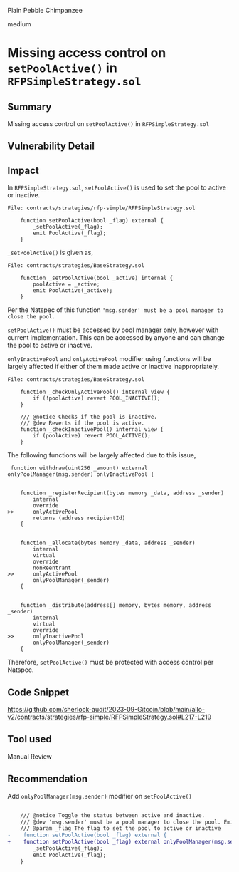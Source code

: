 Plain Pebble Chimpanzee

medium

# Missing access control on `setPoolActive()` in `RFPSimpleStrategy.sol`
## Summary
Missing access control on `setPoolActive()` in `RFPSimpleStrategy.sol`

## Vulnerability Detail
## Impact

In `RFPSimpleStrategy.sol`, `setPoolActive()` is used to set the pool to active or inactive.

```Solidity
File: contracts/strategies/rfp-simple/RFPSimpleStrategy.sol

    function setPoolActive(bool _flag) external {
        _setPoolActive(_flag);
        emit PoolActive(_flag);
    }
```

`_setPoolActive()` is given as,

```Solidity
File: contracts/strategies/BaseStrategy.sol

    function _setPoolActive(bool _active) internal {
        poolActive = _active;
        emit PoolActive(_active);
    }
```

Per the Natspec of this function `'msg.sender' must be a pool manager to close the pool.`

`setPoolActive()` must be accessed by pool manager only, however with current implementation. This can be accessed by anyone and can change the pool to active or inactive.

`onlyInactivePool` and `onlyActivePool` modifier using functions will be largely affected if either of them made active or inactive inappropriately.

```Solidity
File: contracts/strategies/BaseStrategy.sol

    function _checkOnlyActivePool() internal view {
        if (!poolActive) revert POOL_INACTIVE();
    }

    /// @notice Checks if the pool is inactive.
    /// @dev Reverts if the pool is active.
    function _checkInactivePool() internal view {
        if (poolActive) revert POOL_ACTIVE();
    }
```

The following functions will be largely affected due to this issue,

```Solidity
 function withdraw(uint256 _amount) external onlyPoolManager(msg.sender) onlyInactivePool {


    function _registerRecipient(bytes memory _data, address _sender)
        internal
        override
>>      onlyActivePool
        returns (address recipientId)
    {


    function _allocate(bytes memory _data, address _sender)
        internal
        virtual
        override
        nonReentrant
>>      onlyActivePool
        onlyPoolManager(_sender)
    {


    function _distribute(address[] memory, bytes memory, address _sender)
        internal
        virtual
        override
>>      onlyInactivePool
        onlyPoolManager(_sender)
    {
```

Therefore, `setPoolActive()` must be protected with access control per Natspec.

## Code Snippet
https://github.com/sherlock-audit/2023-09-Gitcoin/blob/main/allo-v2/contracts/strategies/rfp-simple/RFPSimpleStrategy.sol#L217-L219

## Tool used
Manual Review

## Recommendation
Add `onlyPoolManager(msg.sender)` modifier on `setPoolActive()`

```diff

    /// @notice Toggle the status between active and inactive.
    /// @dev 'msg.sender' must be a pool manager to close the pool. Emits a 'PoolActive()' event.
    /// @param _flag The flag to set the pool to active or inactive
-    function setPoolActive(bool _flag) external {
+    function setPoolActive(bool _flag) external onlyPoolManager(msg.sender){
        _setPoolActive(_flag);
        emit PoolActive(_flag);
    }
```
